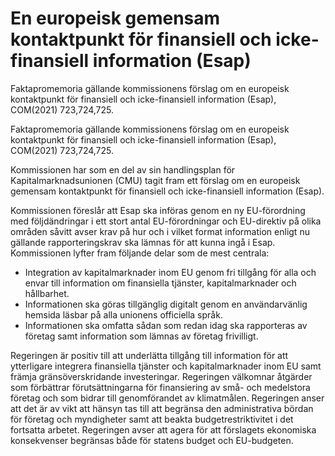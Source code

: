 # En europeisk gemensam kontaktpunkt för finansiell och icke-finansiell information (Esap)

Faktapromemoria gällande kommissionens förslag om en europeisk kontaktpunkt för finansiell och icke-finansiell information (Esap), COM(2021) 723,724,725.

Faktapromemoria gällande kommissionens förslag om en europeisk kontaktpunkt för finansiell och icke-finansiell information (Esap), COM(2021) 723,724,725.

Kommissionen har som en del av sin handlingsplan för Kapitalmarknadsunionen (CMU) tagit fram ett förslag om en europeisk gemensam kontaktpunkt för finansiell och icke-finansiell information (Esap).

Kommissionen föreslår att Esap ska införas genom en ny EU-förordning med följdändringar i ett stort antal EU-förordningar och EU-direktiv på olika områden såvitt avser krav på hur och i vilket format information enligt nu gällande rapporteringskrav ska lämnas för att kunna ingå i Esap. Kommissionen lyfter fram följande delar som de mest centrala:

* Integration av kapitalmarknader inom EU genom fri tillgång för alla och envar till information om finansiella tjänster, kapitalmarknader och hållbarhet.
* Informationen ska göras tillgänglig digitalt genom en användarvänlig hemsida läsbar på alla unionens officiella språk.
* Informationen ska omfatta sådan som redan idag ska rapporteras av företag samt information som lämnas av företag frivilligt.

Regeringen är positiv till att underlätta tillgång till information för att ytterligare integrera finansiella tjänster och kapitalmarknader inom EU samt främja gränsöverskridande investeringar. Regeringen välkomnar åtgärder som förbättrar förutsättningarna för finansiering av små- och medelstora företag och som bidrar till genomförandet av klimatmålen. Regeringen anser att det är av vikt att hänsyn tas till att begränsa den administrativa bördan för företag och myndigheter samt att beakta budgetrestriktivitet i det fortsatta arbetet. Regeringen avser att agera för att förslagets ekonomiska konsekvenser begränsas både för statens budget och EU-budgeten.
